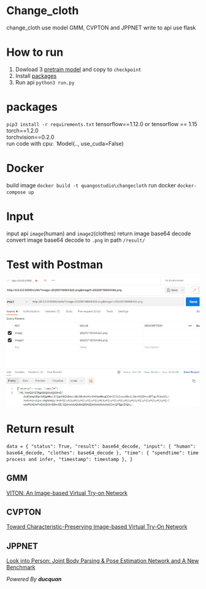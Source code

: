 # Change_cloth
change_cloth use model GMM, CVPTON and JPPNET write to api use flask

# How to run
1. Dowload 3 <a href="https://drive.google.com/file/d/125UtOS4T4RBji8lXtm9WEwD1KcHG4F1g/view">pretrain model</a> and copy to `checkpoint`
2. Install [packages](#packages)
3. Run api `python3 run.py`

# packages
`pip3 install -r requirements.txt`
tensorflow==1.12.0 or tensorflow == 1.15
torch==1.2.0  
torchvision==0.2.0  
run code with cpu: `Model(.., use_cuda=False)

# Docker
build image `docker build -t quangostudio\changecloth`
run docker `docker-compose up`

# Input
input api `image`(human) and `image2`(clothes)
return image base64 decode
convert image base64 decode to `.png` in path `/result/`

# Test with Postman
<img src="https://github.com/quangostudio/Change_cloth/blob/main/1.PNG" title="Test api with inpurt and result return"> 

# Return result
`data = {
        "status": True,
        "result": base64_decode,
        "input": {
            "human": base64_decode,
            "clothes": base64_decode
        },
        "time": {
            "spendtime": time process and infer,
            "timestamp": timestamp
        },
    }`

## GMM
<a href="https://arxiv.org/abs/1711.08447v1"> VITON: An Image-based Virtual Try-on Network </a>

## CVPTON
<a href="https://arxiv.org/abs/1807.07688"> Toward Characteristic-Preserving Image-based Virtual Try-On Network </a>

## JPPNET
<a href="https://arxiv.org/abs/1804.01984"> Look into Person: Joint Body Parsing & Pose Estimation Network and A New Benchmark </a> 

*Powered By **ducquan***
